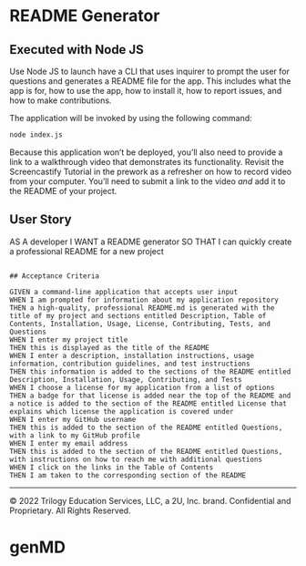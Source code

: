 # README Generator

## Executed with Node JS

Use Node JS to launch have a CLI that uses inquirer to prompt the user for questions and generates a README file for the app. This includes what the app is for, how to use the app, how to install it, how to report issues, and how to make contributions.

The application will be invoked by using the following command:

```bash
node index.js
```


Because this application won’t be deployed, you’ll also need to provide a link to a walkthrough video that demonstrates its functionality. Revisit the Screencastify Tutorial in the prework as a refresher on how to record video from your computer. You’ll need to submit a link to the video _and_ add it to the README of your project.


## User Story

AS A developer
I WANT a README generator
SO THAT I can quickly create a professional README for a new project
```

## Acceptance Criteria

GIVEN a command-line application that accepts user input
WHEN I am prompted for information about my application repository
THEN a high-quality, professional README.md is generated with the title of my project and sections entitled Description, Table of Contents, Installation, Usage, License, Contributing, Tests, and Questions
WHEN I enter my project title
THEN this is displayed as the title of the README
WHEN I enter a description, installation instructions, usage information, contribution guidelines, and test instructions
THEN this information is added to the sections of the README entitled Description, Installation, Usage, Contributing, and Tests
WHEN I choose a license for my application from a list of options
THEN a badge for that license is added near the top of the README and a notice is added to the section of the README entitled License that explains which license the application is covered under
WHEN I enter my GitHub username
THEN this is added to the section of the README entitled Questions, with a link to my GitHub profile
WHEN I enter my email address
THEN this is added to the section of the README entitled Questions, with instructions on how to reach me with additional questions
WHEN I click on the links in the Table of Contents
THEN I am taken to the corresponding section of the README
```

---

© 2022 Trilogy Education Services, LLC, a 2U, Inc. brand. Confidential and Proprietary. All Rights Reserved.
# genMD
